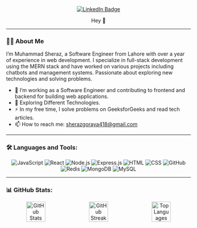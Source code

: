 <div align="center">
  <a href="https://www.linkedin.com/in/muhammad-sheraz-66a787205/">
    <!-- LinkedIn Badge -->
    <img src="https://img.shields.io/badge/-LinkedIn-blue?style=flat&logo=Linkedin&logoColor=white" alt="LinkedIn Badge" />
  </a>

</div>


<p align="center">
  Hey 👋
</p>

---

### 👨‍💻 About Me
I’m Muhammad Sheraz, a Software Engineer from Lahore with over a year of experience in web development. I specialize in full-stack development using the MERN stack and have worked on various projects including chatbots and management systems. Passionate about exploring new technologies and solving problems.
- 🔭 I’m working as a Software Engineer and contributing to frontend and backend for building web applications.
- 🌱 Exploring Different Technologies.
- ⚡ In my free time, I solve problems on GeeksforGeeks and read tech articles.
- 📫 How to reach me: sherazgoraya418@gmail.com

---

### 🛠️ Languages and Tools:
<div align="center">
  <img src="https://img.shields.io/badge/-JavaScript-F7DF1E?style=flat&logo=javascript&logoColor=black" alt="JavaScript"/>
  <img src="https://img.shields.io/badge/-React-61DAFB?style=flat&logo=react&logoColor=black" alt="React"/>
  <img src="https://img.shields.io/badge/-Node.js-339933?style=flat&logo=nodedotjs&logoColor=white" alt="Node.js"/>
  <img src="https://img.shields.io/badge/-Express.js-000000?style=flat&logo=express&logoColor=white" alt="Express.js"/>
 <img src="https://img.shields.io/badge/-HTML5-E34F26?style=flat&logo=html5&logoColor=white" alt="HTML"/>
  <img src="https://img.shields.io/badge/-CSS3-1572B6?style=flat&logo=css3&logoColor=white" alt="CSS"/>
  <img src="https://img.shields.io/badge/-GitHub-181717?style=flat&logo=github&logoColor=white" alt="GitHub"/>
  <img src="https://img.shields.io/badge/-Redis-DC382D?style=flat&logo=redis&logoColor=white" alt="Redis"/>
  <img src="https://img.shields.io/badge/-MongoDB-47A248?style=flat&logo=mongodb&logoColor=white" alt="MongoDB"/>
  <img src="https://img.shields.io/badge/-MySQL-4479A1?style=flat&logo=mysql&logoColor=white" alt="MySQL"/>
</div>

---

### 📊 GitHub Stats:

<div align="center" style="display: flex; justify-content: center;">
  
  <!-- GitHub Stats -->
  <img src="https://github-readme-stats.vercel.app/api?username=sheri418&show_icons=true&theme=radical" alt="GitHub Stats" style="width: 32%; margin-right: 10px;" />

  <!-- GitHub Streak -->
  <img src="https://github-readme-streak-stats.herokuapp.com/?user=sheri418&theme=radical" alt="GitHub Streak" style="width: 32%; margin-right: 10px;" />
  
  <!-- Top Languages -->
  <img src="https://github-readme-stats.vercel.app/api/top-langs/?username=sheri418&layout=compact&theme=radical" alt="Top Languages" style="width: 32%;" />
  
</div>
